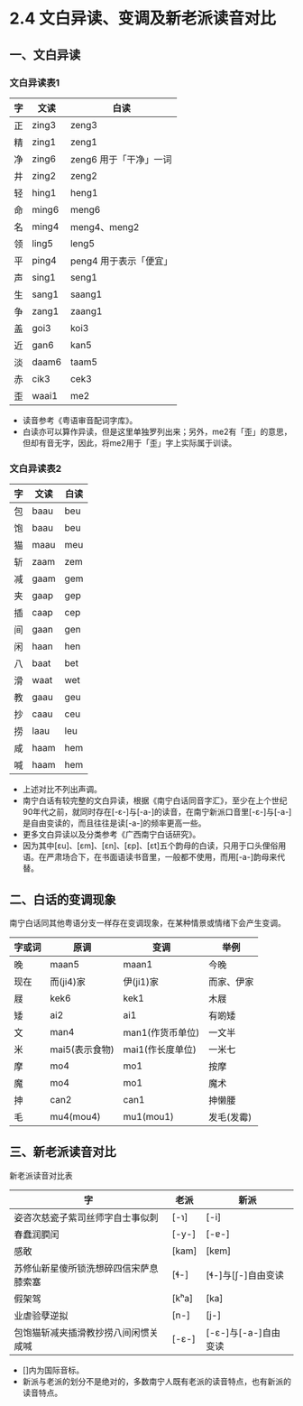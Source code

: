 # 2.4 文白异读、变调及新老派读音对比

## 一、文白异读

### 文白异读表1

字 |	文读 |	白读
---|---|---
正 |	zing3 |	zeng3
精 |	zing1 |	zeng1
净 |	zing6 |	zeng6 用于「干净」一词
井 |	zing2 |	zeng2
轻 |	hing1 |	heng1
命 |	ming6 |	meng6
名 |	ming4 |	meng4、meng2
领 |	ling5 |	leng5
平 |	ping4 |	peng4 用于表示「便宜」
声 |	sing1 |	seng1
生 |	sang1 |	saang1
争 |	zang1 |	zaang1
盖 |	goi3 |	koi3
近 |	gan6 |	kan5
淡 |	daam6 |	taam5
赤 |	cik3 |	cek3
歪 |	waai1 |	me2

* 读音参考《粤语审音配词字库》。
* 白读亦可以算作异读，但是这里单独罗列出来；另外，me2有「歪」的意思，但却有音无字，因此，将me2用于「歪」字上实际属于训读。

### 文白异读表2

字 |	文读 |	白读
---|---|---
包 |	baau |	beu
饱 |	baau |	beu
猫 |	maau |	meu
斩 |	zaam |	zem
减 |	gaam |	gem
夹 |	gaap |	gep
插 |	caap |	cep
间 |	gaan |	gen
闲 |	haan |	hen
八 |	baat |	bet
滑 |	waat |	wet
教 |	gaau |	geu
抄 |	caau |	ceu
捞 |	laau |	leu
咸 |	haam |	hem
喊 |	haam |	hem

* 上述对比不列出声调。
* 南宁白话有较完整的文白异读，根据《南宁白话同音字汇》，至少在上个世纪90年代之前，就同时存在\[-ɛ-\]与\[-a-\]的读音，在南宁新派口音里\[-ɛ-\]与\[-a-\]是自由变读的，而且往往是读\[-a-\]的频率更高一些。
* 更多文白异读以及分类参考《广西南宁白话研究》。
* 因为其中\[ɛu\]、\[ɛm\]、\[ɛn\]、\[ɛp\]、\[ɛt\]五个韵母的白读，只用于口头俚俗用语。在严肃场合下，在书面语读书音里，一般都不使用，而用\[-a-\]韵母来代替。

## 二、白话的变调现象

南宁白话同其他粤语分支一样存在变调现象，在某种情景或情绪下会产生变调。

字或词 |	原调 |	变调 |	举例
---|---|---|---
晚 |	maan5 |	maan1 |	今晚
现在 |	而(ji4)家 |	伊(ji1)家 |	而家、伊家
屐 |	kek6 |	kek1 |	木屐
矮 |	ai2 |	ai1 |	有啲矮
文 |	man4 |	man1(作货币单位) |	一文半
米 |	mai5(表示食物) |	mai1(作长度单位) |	一米七
摩 |	mo4 |	mo1 |	按摩
魔 |	mo4 |	mo1 |	魔术
抻 |	can2 |	can1 |	抻懒腰
毛 |	mu4(mou4) |	mu1(mou1) |	发毛(发霉)

## 三、新老派读音对比

新老派读音对比表

字 |	老派 |	新派
---|---|---
姿咨次慈瓷子紫司丝师字自士事似刺 |	[-ɿ] |	[-i]
春蠢润膶闰 |	[-y-] |	[-ɐ-]
感敢 |	[kam] |	[kɐm]
苏修仙新星傻所锁洗想碎四信宋萨息膝索塞 |	[ɬ-] |	[ɬ-]与[ʃ-]自由变读
假架驾 |	[kʰa] |	[ka]
业虐验孽逆拟 |	[n-] |	[j-]
包饱猫斩减夹插滑教抄捞八间闲惯关咸喊 |	[-ɛ-] |	[-ɛ-]与[-a-]自由变读

* \[\]内为国际音标。
* 新派与老派的划分不是绝对的，多数南宁人既有老派的读音特点，也有新派的读音特点。



